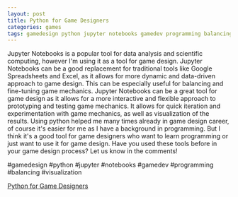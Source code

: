 ```yaml
---
layout: post
title: Python for Game Designers
categories: games
tags: gamedesign python jupyter notebooks gamedev programming balancing visualization 
---
```


Jupyter Notebooks is a popular tool for data analysis and scientific computing, however I'm using it as a tool for game design. Jupyter Notebooks can be a good replacement for traditional tools like Google Spreadsheets and Excel, as it allows for more dynamic and data-driven approach to game design. This can be especially useful for balancing and fine-tuning game mechanics. Jupyter Notebooks can be a great tool for game design as it allows for a more interactive and flexible approach to prototyping and testing game mechanics. It allows for quick iteration and experimentation with game mechanics, as well as visualization of the results. Using python helped me many times already in game design career, of course it's easier for me as I have a background in programming. But I think it's a good tool for game designers who want to learn programming or just want to use it for game design. Have you used these tools before in your game design process? Let us know in the comments!

#gamedesign #python #jupyter #notebooks #gamedev #programming #balancing #visualization 

[Python for Game Designers](/assets/images/python%20for%20gd.png)